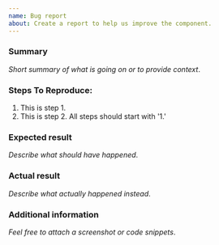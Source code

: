 ```yaml
---
name: Bug report
about: Create a report to help us improve the component.
---
```


### Summary

_Short summary of what is going on or to provide context_.

### Steps To Reproduce:

1.  This is step 1.
2.  This is step 2. All steps should start with '1.'

### Expected result

_Describe what should have happened_.

### Actual result

_Describe what actually happened instead_.

### Additional information

_Feel free to attach a screenshot or code snippets_.
